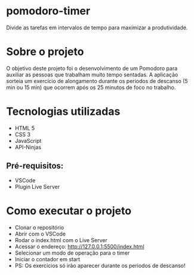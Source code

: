 # pomodoro-timer
Divide as tarefas em intervalos de tempo para maximizar a produtividade.

# Sobre o projeto

O objetivo deste projeto foi o desenvolvimento de um Pomodoro para auxiliar as pessoas que trabalham muito tempo sentadas. A aplicação sorteia um exercício de alongamento durante os periodos de descanso (5 min ou 15 min) que ocorrem após os 25 minutos de foco no trabalho.

# Tecnologias utilizadas

 - HTML 5
 - CSS 3
 - JavaScript
 - API-Ninjas

 ## Pré-requisitos: 
- VSCode
- Plugin Live Server

 # Como executar o projeto

 - Clonar o repositório
 - Abrir com o VSCode
 - Rodar o index.html com o Live Server
 - Acessar o endereço: http://127.0.0.1:5500/index.html
 - Selecionar um modo de operação para o timer
 - Iniciar o contador em start
 - PS: Os exercícios só irão aparecer durante os periodos de descanso!
